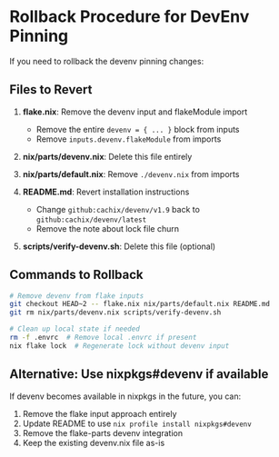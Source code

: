 # Rollback Procedure for DevEnv Pinning

If you need to rollback the devenv pinning changes:

## Files to Revert

1. **flake.nix**: Remove the devenv input and flakeModule import
   - Remove the entire `devenv = { ... }` block from inputs
   - Remove `inputs.devenv.flakeModule` from imports

2. **nix/parts/devenv.nix**: Delete this file entirely

3. **nix/parts/default.nix**: Remove `./devenv.nix` from imports

4. **README.md**: Revert installation instructions
   - Change `github:cachix/devenv/v1.9` back to `github:cachix/devenv/latest`
   - Remove the note about lock file churn

5. **scripts/verify-devenv.sh**: Delete this file (optional)

## Commands to Rollback

```bash
# Remove devenv from flake inputs
git checkout HEAD~2 -- flake.nix nix/parts/default.nix README.md
git rm nix/parts/devenv.nix scripts/verify-devenv.sh

# Clean up local state if needed
rm -f .envrc  # Remove local .envrc if present
nix flake lock  # Regenerate lock without devenv input
```

## Alternative: Use nixpkgs#devenv if available

If devenv becomes available in nixpkgs in the future, you can:

1. Remove the flake input approach entirely
2. Update README to use `nix profile install nixpkgs#devenv`
3. Remove the flake-parts devenv integration
4. Keep the existing devenv.nix file as-is